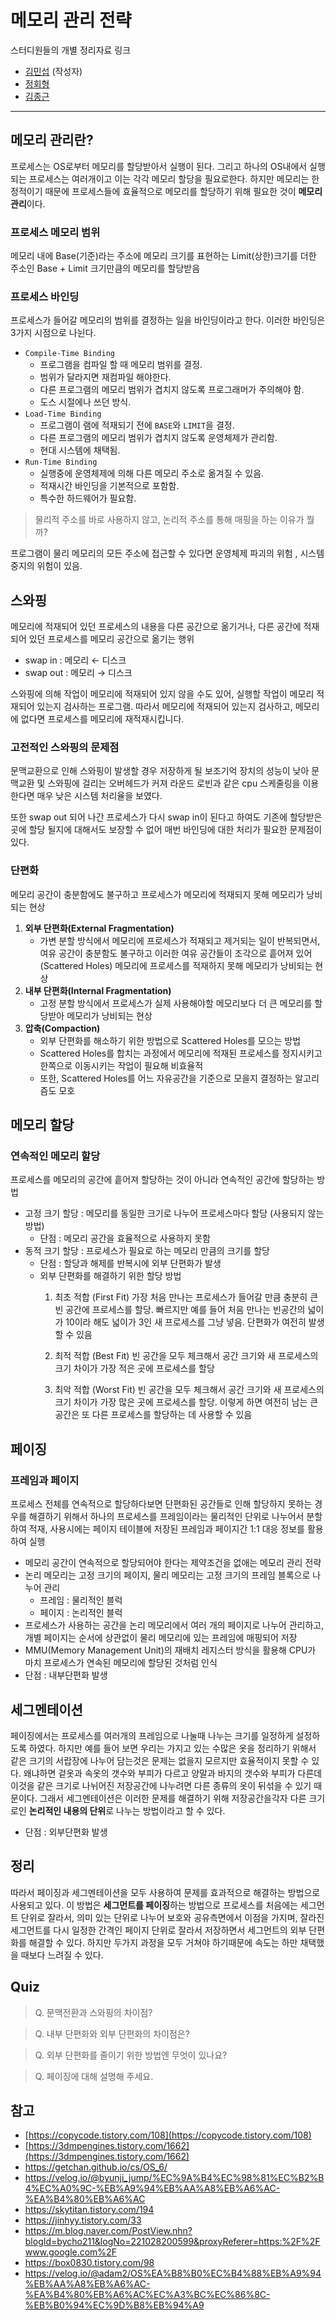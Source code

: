 # 메모리 관리 전략

스터디원들의 개별 정리자료 링크

- [김민섭](https://www.notion.so/0d02943e72c64bf0aa633c2784a0ac31) (작성자)
- [정회형](https://www.notion.so/hotheadfactory/f1aa47988c224bbb8ebcbe1a7d73f65b)
- [김종근](https://github.com/Bellroute/TIL/blob/master/%EC%9A%B4%EC%98%81%EC%B2%B4%EC%A0%9C/%EB%A9%94%EB%AA%A8%EB%A6%AC_%EA%B4%80%EB%A6%AC.md)

----------------

## 메모리 관리란?

 프로세스는 OS로부터 메모리를 할당받아서 실행이 된다. 그리고 하나의 OS내에서 실행되는 프로세스는 여러개이고 이는 각각 메모리 할당을 필요로한다. 하지만 메모리는 한정적이기 때문에 프로세스들에 효율적으로 메모리를 할당하기 위해 필요한 것이 **메모리 관리**이다.

### 프로세스 메모리 범위

 메모리 내에 Base(기준)라는 주소에 메모리 크기를 표현하는 Limit(상한)크기를 더한 주소인 Base + Limit 크기만큼의 메모리를 할당받음

### 프로세스 바인딩

프로세스가 들어갈 메모리의 범위를 결정하는 일을 바인딩이라고 한다. 이러한 바인딩은 3가지 시점으로 나뉜다.

- `Compile-Time Binding`
    - 프로그램을 컴파일 할 때 메모리 범위를 결정.
    - 범위가 달라지면 재컴파일 해야한다.
    - 다른 프로그램의 메모리 범위가 겹치지 않도록 프로그래머가 주의해야 함.
    - 도스 시절에나 쓰던 방식.
- `Load-Time Binding`
    - 프로그램이 램에 적재되기 전에 `BASE`와 `LIMIT`을 결정.
    - 다른 프로그램의 메모리 범위가 겹치지 않도록 운영체제가 관리함.
    - 현대 시스템에 채택됨.
- `Run-Time Binding`
    - 실행중에 운영체제에 의해 다른 메모리 주소로 옮겨질 수 있음.
    - 적재시간 바인딩을 기본적으로 포함함.
    - 특수한 하드웨어가 필요함.

> 물리적 주소를 바로 사용하지 않고, 논리적 주소를 통해 매핑을 하는 이유가 뭘까?

프로그램이 물리 메모리의 모든 주소에 접근할 수 있다면 운영체제 파괴의 위험 , 시스템 중지의 위험이 있음.

## 스와핑

 메모리에 적재되어 있던 프로세스의 내용을 다른 공간으로 옮기거나, 다른 공간에 적재 되어 있던 프로세스를 메모리 공간으로 옮기는 행위

- swap in : 메모리 ← 디스크
- swap out : 메모리 → 디스크

스와핑에 의해 작업이 메모리에 적재되어 있지 않을 수도 있어, 실행할 작업이 메모리 적재되어 있는지 검사하는 프로그램. 따라서 메모리에 적재되어 있는지 검사하고, 메모리에 없다면 프로세스를 메모리에 재적재시킵니다.

### 고전적인 스와핑의 문제점

문맥교환으로 인해 스와핑이 발생할 경우 저장하게 될 보조기억 장치의 성능이 낮아 문맥교환 및 스와핑에 걸리는 오버헤드가 커져 라운드 로빈과 같은 cpu 스케줄링을 이용한다면 매우 낮은 시스템 처리율을 보였다.

 또한 swap out 되어 나간 프로세스가 다시 swap in이 된다고 하여도 기존에 할당받은 곳에 할당 될지에 대해서도 보장할 수 없어 매번 바인딩에 대한 처리가 필요한 문제점이 있다.

### 단편화

메모리 공간이 충분함에도 불구하고 프로세스가 메모리에 적재되지 못해 메모리가 낭비되는 현상

1. **외부 단편화(External Fragmentation)**
    - 가변 분할 방식에서 메모리에 프로세스가 적재되고 제거되는 일이 반복되면서, 여유 공간이 충분함도 불구하고 이러한 여유 공간들이 조각으로 흩어져 있어(Scattered Holes) 메모리에 프로세스를 적재하지 못해 메모리가 낭비되는 현상
2. **내부 단편화(Internal Fragmentation)**
    - 고정 분할 방식에서 프로세스가 실제 사용해야할 메모리보다 더 큰 메모리를 할당받아 메모리가 낭비되는 현상
3. **압축(Compaction)**
    - 외부 단편화를 해소하기 위한 방법으로 Scattered Holes를 모으는 방법
    - Scattered Holes를 합치는 과정에서 메모리에 적재된 프로세스를 정지시키고 한쪽으로 이동시키는 작업이 필요해 비효율적
    - 또한, Scattered Holes를 어느 자유공간을 기준으로 모을지 결정하는 알고리즘도 모호

## 메모리 할당

### 연속적인 메모리 할당

프로세스를 메모리의 공간에 흩어져 할당하는 것이 아니라 연속적인 공간에 할당하는 방법

- 고정 크기 할당  : 메모리를 동일한 크기로 나누어 프로세스마다 할당 (사용되지 않는 방법)
    - 단점 : 메모리 공간을 효율적으로 사용하지 못함
- 동적 크기 할당 : 프로세스가 필요로 하는 메모리 만큼의 크기를 할당
    - 단점 : 할당과 해제를 반복시에 외부 단편화가 발생
    - 외부 단편화를 해결하기 위한 할당 방법
        1. 최초 적합 (First Fit)
            가장 처음 만나는 프로세스가 들어갈 만큼 충분히 큰 빈 공간에 프로세스를 할당. 빠르지만 예를 들어 처음 만나는 빈공간의 넓이가 10이라 해도 넓이가 3인 새 프로세스를 그냥 넣음. 단편화가 여전히 발생할 수 있음

        2. 최적 적합 (Best Fit)
            빈 공간을 모두 체크해서 공간 크기와 새 프로세스의 크기 차이가 가장 적은 곳에 프로세스를 할당

        3. 최악 적합 (Worst Fit)
            빈 공간을 모두 체크해서 공간 크기와 새 프로세스의 크기 차이가 가장 많은 곳에 프로세스를 할당. 이렇게 하면 여전히 남는 큰 공간은 또 다른 프로세스를 할당하는 데 사용할 수 있음
 

## 페이징

### 프레임과 페이지

프로세스 전체를 연속적으로 할당하다보면 단편화된 공간들로 인해 할당하지 못하는 경우를 해결하기 위해서 하나의 프로세스를 프레임이라는 물리적인 단위로 나누어서 분할하여 적재, 사용시에는 페이지 테이블에 저장된 프레임과 페이지간 1:1 대응 정보를 활용하여 실행

- 메모리 공간이 연속적으로 할당되어야 한다는 제약조건을 없애는 메모리 관리 전략
- 논리 메모리는 고정 크기의 페이지, 물리 메모리는 고정 크기의 프레임 블록으로 나누어 관리
    - 프레임 : 물리적인 블럭
    - 페이지 : 논리적인 블럭
- 프로세스가 사용하는 공간을 논리 메모리에서 여러 개의 페이지로 나누어 관리하고, 개별 페이지는 순서에 상관없이 물리 메모리에 있는 프레임에 매핑되어 저장
- MMU(Memory Management Unit)의 재배치 레지스터 방식을 활용해 CPU가 마치 프로세스가 연속된 메모리에 할당된 것처럼 인식
- 단점 : 내부단편화 발생

## 세그멘테이션

 페이징에서는 프로세스를 여러개의 프레임으로 나눌때 나누는 크기를 일정하게 설정하도록 하였다. 하지만 예를 들어 보면 우리는 가지고 있는 수많은 옷을 정리하기 위해서 같은 크기의 서랍장에 나누어 담는것은 문제는 없을지 모르지만 효율적이지 못할 수 있다. 왜냐하면 겉옷과 속옷의 갯수와 부피가 다르고 양말과 바지의 갯수와 부피가 다른데 이것을 같은 크기로 나뉘어진 저장공간에 나누려면 다른 종류의 옷이 뒤섞을 수 있기 때문이다. 그래서 세그멘테이션은 이러한 문제를 해결하기 위해 저장공간을각자 다른 크기로인 **논리적인 내용의 단위**로 나누는 방법이라고 할 수 있다.

- 단점 : 외부단편화 발생

## 정리

따라서 페이징과 세그멘테이션을 모두 사용하여 문제를 효과적으로 해결하는 방법으로 사용되고 있다. 이 방법은 **세그먼트를 페이징**하는 방법으로 프로세스를 처음에는 세그먼트 단위로 잘라서, 의미 있는 단위로 나누어 보호와 공유측면에서 이점을 가지며, 잘라진 세그먼트를 다시 일정한 간격인 페이지 단위로 잘라서 저장하면서 세그먼트의 외부 단편화를 해결할 수 있다. 하지만 두가지 과정을 모두 거쳐야 하기때문에 속도는 하만 채택했을 때보다 느려질 수 있다.

## Quiz

> Q. 문맥전환과 스와핑의 차이점?

> Q. 내부 단편화와 외부 단편화의 차이점은?

> Q. 외부 단편화를 줄이기 위한 방법엔 무엇이 있나요?

> Q. 페이징에 대해 설명해 주세요.

## 참고

- [https://copycode.tistory.com/108](https://copycode.tistory.com/108)
- [https://3dmpengines.tistory.com/1662](https://3dmpengines.tistory.com/1662)
- https://getchan.github.io/cs/OS_6/
- https://velog.io/@byunji_jump/%EC%9A%B4%EC%98%81%EC%B2%B4%EC%A0%9C-%EB%A9%94%EB%AA%A8%EB%A6%AC-%EA%B4%80%EB%A6%AC
- https://skytitan.tistory.com/194
- https://jinhyy.tistory.com/33
- https://m.blog.naver.com/PostView.nhn?blogId=bycho211&logNo=221028200599&proxyReferer=https:%2F%2Fwww.google.com%2F
- https://box0830.tistory.com/98
- https://velog.io/@adam2/OS%EA%B8%B0%EC%B4%88%EB%A9%94%EB%AA%A8%EB%A6%AC-%EA%B4%80%EB%A6%AC%EC%A3%BC%EC%86%8C-%EB%B0%94%EC%9D%B8%EB%94%A9